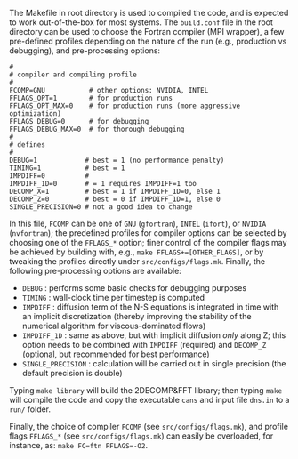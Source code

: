 The Makefile in root directory is used to compiled the code, and is expected to work out-of-the-box for most systems. The `build.conf` file in the root directory can be used to choose the Fortran compiler (MPI wrapper), a few pre-defined profiles depending on the nature of the run (e.g., production vs debugging), and pre-processing options:

```
#
# compiler and compiling profile
#
FCOMP=GNU           # other options: NVIDIA, INTEL
FFLAGS_OPT=1        # for production runs
FFLAGS_OPT_MAX=0    # for production runs (more aggressive optimization)
FFLAGS_DEBUG=0      # for debugging
FFLAGS_DEBUG_MAX=0  # for thorough debugging
#
# defines
#
DEBUG=1            # best = 1 (no performance penalty)
TIMING=1           # best = 1
IMPDIFF=0          #
IMPDIFF_1D=0       # = 1 requires IMPDIFF=1 too
DECOMP_X=1         # best = 1 if IMPDIFF_1D=0, else 1
DECOMP_Z=0         # best = 0 if IMPDIFF_1D=1, else 0
SINGLE_PRECISION=0 # not a good idea to change
```

In this file, `FCOMP` can be one of `GNU` (`gfortran`), `INTEL` (`ifort`), or `NVIDIA` (`nvfortran`); the predefined profiles for compiler options can be selected by choosing one of the `FFLAGS_*` option; finer control of the compiler flags may be achieved by building with, e.g., `make FFLAGS+=[OTHER_FLAGS]`, or by tweaking the profiles directly under `src/configs/flags.mk`. Finally, the following pre-processing options are available:

 * `DEBUG`            : performs some basic checks for debugging purposes
 * `TIMING`           : wall-clock time per timestep is computed
 * `IMPDIFF`          : diffusion term of the N-S equations is integrated in time with an implicit discretization (thereby improving the stability of the numerical algorithm for viscous-dominated flows)
 * `IMPDIFF_1D`       : same as above, but with implicit diffusion *only* along Z; this option needs to be combined with `IMPDIFF` (required) and `DECOMP_Z` (optional, but recommended for best performance)
 * `SINGLE_PRECISION` : calculation will be carried out in single precision (the default precision is double)

Typing `make library` will build the 2DECOMP&FFT library; then typing `make` will compile the code and copy the executable `cans` and input file `dns.in` to a `run/` folder.

Finally, the choice of compiler `FCOMP` (see `src/configs/flags.mk`), and profile flags `FFLAGS_*` (see `src/configs/flags.mk`) can easily be overloaded, for instance, as: `make FC=ftn FFLAGS=-O2`.
